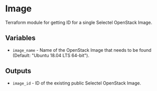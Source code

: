 # Image

Terraform module for getting ID for a single Selectel OpenStack Image.

## Variables

  * `image_name` - Name of the OpenStack Image that needs to be found
  (Default: "Ubuntu 18.04 LTS 64-bit").

## Outputs

  * `image_id` - ID of the existing public Selectel OpenStack Image.